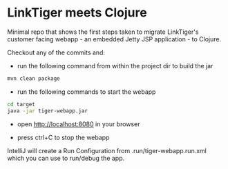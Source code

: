 LinkTiger meets Clojure
=======================

Minimal repo that shows the first steps taken to migrate LinkTiger's customer facing webapp - an embedded Jetty JSP application - to Clojure.   

Checkout any of the commits and:
* run the following command from within the project dir to build the jar
```bash 
mvn clean package
```

* run the following commands to start the webapp 
```bash
cd target
java -jar tiger-webapp.jar  
```

* open [http://localhost:8080](http://localhost:8080) in your browser

* press ctrl+C to stop the webapp

IntelliJ  will create a Run Configuration from .run/tiger-webapp.run.xml which you can use to run/debug the app.
